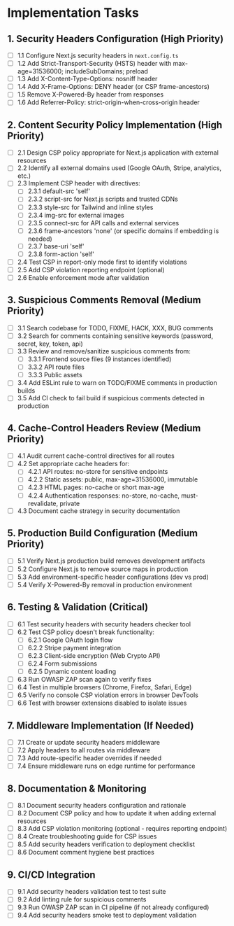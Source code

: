# Implementation Tasks

## 1. Security Headers Configuration (High Priority)

- [ ] 1.1 Configure Next.js security headers in `next.config.ts`
- [ ] 1.2 Add Strict-Transport-Security (HSTS) header with max-age=31536000;
      includeSubDomains; preload
- [ ] 1.3 Add X-Content-Type-Options: nosniff header
- [ ] 1.4 Add X-Frame-Options: DENY header (or CSP frame-ancestors)
- [ ] 1.5 Remove X-Powered-By header from responses
- [ ] 1.6 Add Referrer-Policy: strict-origin-when-cross-origin header

## 2. Content Security Policy Implementation (High Priority)

- [ ] 2.1 Design CSP policy appropriate for Next.js application with external
      resources
- [ ] 2.2 Identify all external domains used (Google OAuth, Stripe, analytics,
      etc.)
- [ ] 2.3 Implement CSP header with directives:
  - [ ] 2.3.1 default-src 'self'
  - [ ] 2.3.2 script-src for Next.js scripts and trusted CDNs
  - [ ] 2.3.3 style-src for Tailwind and inline styles
  - [ ] 2.3.4 img-src for external images
  - [ ] 2.3.5 connect-src for API calls and external services
  - [ ] 2.3.6 frame-ancestors 'none' (or specific domains if embedding is
        needed)
  - [ ] 2.3.7 base-uri 'self'
  - [ ] 2.3.8 form-action 'self'
- [ ] 2.4 Test CSP in report-only mode first to identify violations
- [ ] 2.5 Add CSP violation reporting endpoint (optional)
- [ ] 2.6 Enable enforcement mode after validation

## 3. Suspicious Comments Removal (Medium Priority)

- [ ] 3.1 Search codebase for TODO, FIXME, HACK, XXX, BUG comments
- [ ] 3.2 Search for comments containing sensitive keywords (password, secret,
      key, token, api)
- [ ] 3.3 Review and remove/sanitize suspicious comments from:
  - [ ] 3.3.1 Frontend source files (9 instances identified)
  - [ ] 3.3.2 API route files
  - [ ] 3.3.3 Public assets
- [ ] 3.4 Add ESLint rule to warn on TODO/FIXME comments in production builds
- [ ] 3.5 Add CI check to fail build if suspicious comments detected in
      production

## 4. Cache-Control Headers Review (Medium Priority)

- [ ] 4.1 Audit current cache-control directives for all routes
- [ ] 4.2 Set appropriate cache headers for:
  - [ ] 4.2.1 API routes: no-store for sensitive endpoints
  - [ ] 4.2.2 Static assets: public, max-age=31536000, immutable
  - [ ] 4.2.3 HTML pages: no-cache or short max-age
  - [ ] 4.2.4 Authentication responses: no-store, no-cache, must-revalidate,
        private
- [ ] 4.3 Document cache strategy in security documentation

## 5. Production Build Configuration (Medium Priority)

- [ ] 5.1 Verify Next.js production build removes development artifacts
- [ ] 5.2 Configure Next.js to remove source maps in production
- [ ] 5.3 Add environment-specific header configurations (dev vs prod)
- [ ] 5.4 Verify X-Powered-By removal in production environment

## 6. Testing & Validation (Critical)

- [ ] 6.1 Test security headers with security headers checker tool
- [ ] 6.2 Test CSP policy doesn't break functionality:
  - [ ] 6.2.1 Google OAuth login flow
  - [ ] 6.2.2 Stripe payment integration
  - [ ] 6.2.3 Client-side encryption (Web Crypto API)
  - [ ] 6.2.4 Form submissions
  - [ ] 6.2.5 Dynamic content loading
- [ ] 6.3 Run OWASP ZAP scan again to verify fixes
- [ ] 6.4 Test in multiple browsers (Chrome, Firefox, Safari, Edge)
- [ ] 6.5 Verify no console CSP violation errors in browser DevTools
- [ ] 6.6 Test with browser extensions disabled to isolate issues

## 7. Middleware Implementation (If Needed)

- [ ] 7.1 Create or update security headers middleware
- [ ] 7.2 Apply headers to all routes via middleware
- [ ] 7.3 Add route-specific header overrides if needed
- [ ] 7.4 Ensure middleware runs on edge runtime for performance

## 8. Documentation & Monitoring

- [ ] 8.1 Document security headers configuration and rationale
- [ ] 8.2 Document CSP policy and how to update it when adding external
      resources
- [ ] 8.3 Add CSP violation monitoring (optional - requires reporting endpoint)
- [ ] 8.4 Create troubleshooting guide for CSP issues
- [ ] 8.5 Add security headers verification to deployment checklist
- [ ] 8.6 Document comment hygiene best practices

## 9. CI/CD Integration

- [ ] 9.1 Add security headers validation test to test suite
- [ ] 9.2 Add linting rule for suspicious comments
- [ ] 9.3 Run OWASP ZAP scan in CI pipeline (if not already configured)
- [ ] 9.4 Add security headers smoke test to deployment validation
